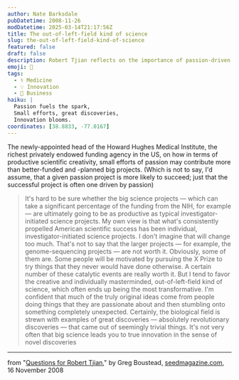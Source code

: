 ```yaml
---
author: Nate Barksdale
pubDatetime: 2008-11-26
modDatetime: 2025-03-14T21:17:56Z
title: The out-of-left-field kind of science
slug: the-out-of-left-field-kind-of-science
featured: false
draft: false
description: Robert Tjian reflects on the importance of passion-driven science over large-scale projects in fostering transformative discoveries.
emoji: 🎨
tags:
  - ⚕️ Medicine
  - 💡 Innovation
  - 💼 Business
haiku: |
  Passion fuels the spark,  
  Small efforts, great discoveries,  
  Innovation blooms.
coordinates: [38.8833, -77.0167]
---
```


The newly-appointed head of the Howard Hughes Medical Institute, the richest privately endowed funding agency in the US, on how in terms of productive scientific creativity, small efforts of passion may contribute more than better-funded and -planned big projects. (Which is not to say, I'd assume, that a given passion project is more likely to succeed; just that the successful project is often one driven by passion)

> It's hard to be sure whether the big science projects — which can take a significant percentage of the funding from the NIH, for example — are ultimately going to be as productive as typical investigator-initiated science projects. My own view is that what's consistently propelled American scientific success has been individual, investigator-initiated science projects. I don't imagine that will change too much. That's not to say that the larger projects — for example, the genome-sequencing projects — are not worth it. Obviously, some of them are. Some people will be motivated by pursuing the X Prize to try things that they never would have done otherwise. A certain number of these catalytic events are really worth it. But I tend to favor the creative and individually masterminded, out-of-left-field kind of science, which often ends up being the most transformative. I'm confident that much of the truly original ideas come from people doing things that they are passionate about and then stumbling onto something completely unexpected. Certainly, the biological field is strewn with examples of great discoveries — absolutely revolutionary discoveries — that came out of seemingly trivial things. It's not very often that big science leads you to true innovation in the sense of novel discoveries

---

from "[Questions for Robert Tjian](http://www.seedmagazine.com/news/2008/11/robert_tjian.php?utm_source=seedmag-main&utm_medium=rss)," by Greg Boustead, [seedmagazine.com](http://www.seedmagazine.com/news/2008/11/robert_tjian.php?utm_source=seedmag-main&utm_medium=rss), 16 November 2008
